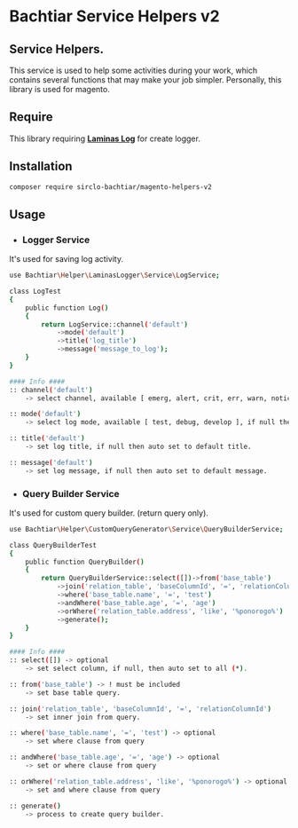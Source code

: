 # Bachtiar Service Helpers v2

## Service Helpers.
This service is used to help some activities during your work, which contains several functions that may make your job simpler.
Personally, this library is used for magento.

## Require
This library requiring **[Laminas Log](https://github.com/laminas/laminas-log)** for create logger.
## Installation

```bash
composer require sirclo-bachtiar/magento-helpers-v2
```

## Usage
- ### Logger Service
It's used for saving log activity.
```bash
use Bachtiar\Helper\LaminasLogger\Service\LogService;

class LogTest
{
    public function Log()
    {
        return LogService::channel('default')
            ->mode('default')
            ->title('log_title')
            ->message('message_to_log');
    }
}

#### Info ####
:: channel('default')
    -> select channel, available [ emerg, alert, crit, err, warn, notice, info ], if null then auto set to default.

:: mode('default')
    -> select log mode, available [ test, debug, develop ], if null then auto set to default.

:: title('default')
    -> set log title, if null then auto set to default title.

:: message('default')
    -> set log message, if null then auto set to default message.

```

- ### Query Builder Service
It's used for custom query builder. (return query only).
```bash
use Bachtiar\Helper\CustomQueryGenerator\Service\QueryBuilderService;

class QueryBuilderTest
{
    public function QueryBuilder()
    {
        return QueryBuilderService::select([])->from('base_table')
            ->join('relation_table', 'baseColumnId', '=', 'relationColumnId')
            ->where('base_table.name', '=', 'test')
            ->andWhere('base_table.age', '=', 'age')
            ->orWhere('relation_table.address', 'like', '%ponorogo%')
            ->generate();
    }
}

#### Info ####
:: select([]) -> optional
    -> set select column, if null, then auto set to all (*).

:: from('base_table') -> ! must be included
    -> set base table query.

:: join('relation_table', 'baseColumnId', '=', 'relationColumnId')
    -> set inner join from query.

:: where('base_table.name', '=', 'test') -> optional
    -> set where clause from query

:: andWhere('base_table.age', '=', 'age') -> optional
    -> set or where clause from query

:: orWhere('relation_table.address', 'like', '%ponorogo%') -> optional
    -> set and where clause from query

:: generate()
    -> process to create query builder.
```
